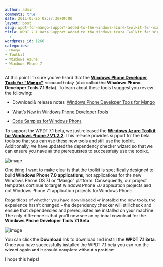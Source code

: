 ```yaml
---
author: admin
comments: true
date: 2011-05-25 02:27:30+00:00
layout: post
slug: wpdt-for-mango-support-added-to-the-windows-azure-toolkit-for-windows-phone-7
title: WPDT 7.1 Beta Support Added to the Windows Azure Toolkit for Windows Phone
  7
wordpress_id: 1266
categories:
- Mango
- Toolkit
- Windows Azure
- Windows Phone 7
---
```


At this point I’m sure you’ve heard that the **[Windows Phone Developer Tools for "Mango"](http://windowsteamblog.com/windows_phone/b/wpdev/archive/2011/05/24/developer-news-beta-mango-tools-available-today.aspx)** released today (also called the **Windows Phone Developer Tools 7.1 Beta**). To learn about these tools I suggest you review the following:

 

  
  * Download & release notes: [Windows Phone Developer Tools for Mango](http://www.microsoft.com/downloads/en/details.aspx?FamilyID=77586864-ab15-40e1-bc38-713a95a56a05&displaylang=en)
   
  * [What’s New in Windows Phone Developer Tools](http://go.microsoft.com/fwlink/?LinkID=190409)
   
  * [Code Samples for Windows Phone](http://go.microsoft.com/fwlink/?LinkId=219604)
 

To support the WPDT 7.1 beta, we just released the **[Windows Azure Toolkit for Windows Phone 7 V1.2.2](http://watoolkitwp7.codeplex.com/releases/view/61952)**. This release provides support for the beta tools so that you can use these new tools and still use the toolkit. Additionally, we have updated the dependency checker wizard so that we can ensure you have all the prerequisites to successfully use the toolkit.

 

![image](http://images.wadewegner.com/wordpress/2011/05/image27.png)

 

One thing I want to make clear is that the toolkit is specifically designed to build **Windows Phone 7.0 applications**, not applications for the new Windows Phone OS 7.1 or “Mango” platform. Consequently, our project templates continue to target Windows Phone 7.0 application projects and not Windows Phone 7.1 application projects for Windows Phone.

 

Regardless of whether you have downloaded or installed the new tools, the experience hasn’t changed – the dependency checker will still check and ensure that dependencies and prerequisites are installed on your machine. The only difference is that you’ll now see an optional download for the **Windows Phone Developer Tools 7.1 Beta**:

 

![image](http://images.wadewegner.com/wordpress/2011/05/image25.png)

 

You can click the **Download** link to download and install the **WPDT 7.1 Beta**. Once you have successfully installed the WPDT 7.1 beta you can run the wizard again and it should complete without a problem.

 

I hope this helps!
